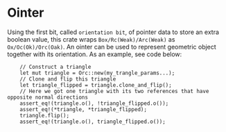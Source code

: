 # Ointer

Using the first bit, called `orientation bit`, of pointer data to store an extra boolean value, this crate wraps `Box/Rc(Weak)/Arc(Weak)` as `Ox/Oc(Ok)/Orc(Oak)`. An ointer can be used to represent geometric object together with its orientation. As an example, see code below: 
```rust, no_run
    // Construct a triangle
    let mut triangle = Orc::new(my_trangle_params...);
    // Clone and flip this triangle
    let triangle_flipped = triangle.clone_and_flip();
    // Here we got one triangle with its two references that have opposite normal directions
    assert_eq!(triangle.o(), !triangle_flipped.o());
    assert_eq!(*triangle, *triangle_flipped);
    triangle.flip();
    assert_eq!(triangle.o(), triangle_flipped.o());
```